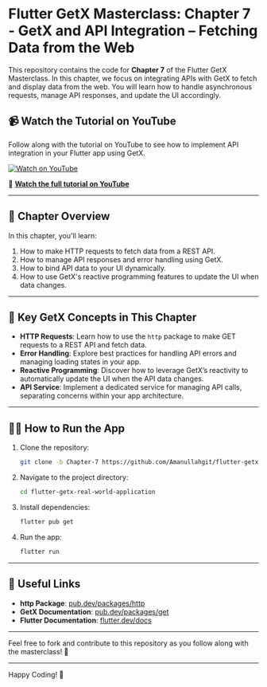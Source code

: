 # Flutter GetX Masterclass: Chapter 7 - GetX and API Integration – Fetching Data from the Web

This repository contains the code for **Chapter 7** of the Flutter GetX Masterclass. In this chapter, we focus on integrating APIs with GetX to fetch and display data from the web. You will learn how to handle asynchronous requests, manage API responses, and update the UI accordingly.

## 📹 Watch the Tutorial on YouTube

Follow along with the tutorial on YouTube to see how to implement API integration in your Flutter app using GetX.

[![Watch on YouTube](https://img.youtube.com/vi/X7EjiQEmrBI/0.jpg)](https://www.youtube.com/watch?v=X7EjiQEmrBI&t=2639s)

🔗 **[Watch the full tutorial on YouTube](https://www.youtube.com/watch?v=X7EjiQEmrBI)**

---

## 📝 Chapter Overview

In this chapter, you'll learn:
1. How to make HTTP requests to fetch data from a REST API.
2. How to manage API responses and error handling using GetX.
3. How to bind API data to your UI dynamically.
4. How to use GetX's reactive programming features to update the UI when data changes.

---

## 🔗 Key GetX Concepts in This Chapter

- **HTTP Requests**: Learn how to use the `http` package to make GET requests to a REST API and fetch data.
- **Error Handling**: Explore best practices for handling API errors and managing loading states in your app.
- **Reactive Programming**: Discover how to leverage GetX’s reactivity to automatically update the UI when the API data changes.
- **API Service**: Implement a dedicated service for managing API calls, separating concerns within your app architecture.

---

## 🧑‍💻 How to Run the App

1. Clone the repository:
    ```bash
    git clone -b Chapter-7 https://github.com/Amanullahgit/flutter-getx-real-world-application.git
    ```
2. Navigate to the project directory:
    ```bash
    cd flutter-getx-real-world-application
    ```
3. Install dependencies:
    ```bash
    flutter pub get
    ```
4. Run the app:
    ```bash
    flutter run
    ```

---

## 🔗 Useful Links

- **http Package**: [pub.dev/packages/http](https://pub.dev/packages/http)
- **GetX Documentation**: [pub.dev/packages/get](https://pub.dev/packages/get)
- **Flutter Documentation**: [flutter.dev/docs](https://flutter.dev/docs)

---

Feel free to fork and contribute to this repository as you follow along with the masterclass! 🚀

---

Happy Coding! 🎉

